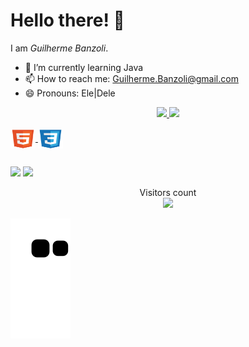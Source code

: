 # Hello there! 👋

I am _Guilherme Banzoli_.

- 🌱 I’m currently learning Java
- 📫 How to reach me: Guilherme.Banzoli@gmail.com
- 😄 Pronouns: Ele|Dele

<div align="center">
  <a href="https://github.com/Banzoli">
  <img height="180em" src="https://github-readme-stats.vercel.app/api?username=Banzoli&show_icons=true&theme=merko&include_all_commits=true&count_private=true"/>
  <img height="180em" src="https://github-readme-stats.vercel.app/api/top-langs/?username=Banzoli&layout=compact&langs_count=7&theme=merko"/>
</div>
  <div style="display: inline_block"><br>
  <img align="center" alt="Banzoli-HTML" height="30" width="40" src="https://raw.githubusercontent.com/devicons/devicon/master/icons/html5/html5-original.svg">
  <img align="center" alt="Banzoli-CSS" height="30" width="40" src="https://raw.githubusercontent.com/devicons/devicon/master/icons/css3/css3-original.svg">
</div>
  
  ##
  
  <div> 
  <a href = "mailto:guilherme.banzoli@gmail.com"><img src="https://img.shields.io/badge/-Gmail-%23333?style=for-the-badge&logo=gmail&logoColor=white" target="_blank"></a>
  <a href="https://www.linkedin.com/in/luiz-guilherme-banzoli-caetano-903b831a8/" target="_blank"><img src="https://img.shields.io/badge/-LinkedIn-%230077B5?style=for-the-badge&logo=linkedin&logoColor=white" target="_blank"></a> 
   <a img src=" https://img.shields.io/badge/MySQL-005C84?style=for-the-badge&logo=mysql&logoColor=white"></a> 
  </div>
  
  <p align="center"> 
  Visitors count<br>
  <img src="https://profile-counter.glitch.me/Banzoli/count.svg" />
</p>
  
![snake gif](https://github.com/Banzoli/Banzoli/blob/output/github-contribution-grid-snake.svg)
</p>
